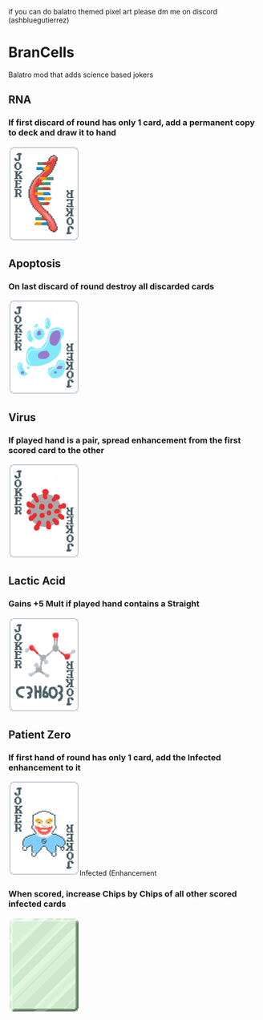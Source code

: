 if you can do balatro themed pixel art please dm me on discord (ashbluegutierrez)
<br>
# BranCells

Balatro mod that adds science based jokers

<h2>RNA</h2>
<h3>If first discard of round has only 1 card, add a permanent copy to deck and draw it to hand</h3>
<img src="https://github.com/blulw/BranCells/blob/main/assets/2x/RNA.png?raw=true">

<h2>Apoptosis</h2>
<h3>On last discard of round destroy all discarded cards</h3>
<img src="https://github.com/blulw/BranCells/blob/main/assets/2x/Apoptosis.png?raw=true">

<h2>Virus</h2>
<h3>If played hand is a pair, spread enhancement from the first scored card to the other</h3>
<img src="https://github.com/blulw/BranCells/blob/main/assets/2x/Virus.png?raw=true">

<h2>Lactic Acid</h2>
<h3>Gains +5 Mult if played hand contains a Straight</h3>
<img src="https://github.com/blulw/BranCells/blob/main/assets/2x/Lactic.png?raw=true">

<h2>Patient Zero</h2>
<h3>If first hand of round has only 1 card, add the Infected enhancement to it</h3>
<img src="https://github.com/blulw/BranCells/blob/main/assets/2x/PatientZero.png?raw=true"

<h2>Infected (Enhancement</h2>
<h3>When scored, increase Chips by Chips of all other scored infected cards</h3>
<img src="https://github.com/blulw/BranCells/blob/main/assets/2x/Enhancers.png?raw=true">
